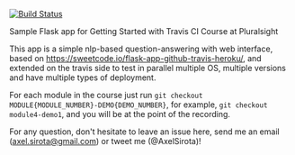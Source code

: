 [![Build Status](https://travis-ci.com/alysonfranklin/ci-cd-with-travis.svg?branch=demo1)](https://travis-ci.com/alysonfranklin/ci-cd-with-travis)

Sample Flask app for Getting Started with Travis CI Course at Pluralsight

This app is a simple nlp-based question-answering with web interface, based on https://sweetcode.io/flask-app-github-travis-heroku/, and extended on the travis side to test in parallel multiple OS, multiple versions and have multiple types of deployment.

For each module in the course just run `git checkout MODULE{MODULE_NUMBER}-DEMO{DEMO_NUMBER}`, for example, `git checkout module4-demo1`, and you will be at the point of the recording.

For any question, don't hesitate to leave an issue here, send me an email (axel.sirota@gmail.com) or tweet me (@AxelSirota)!
